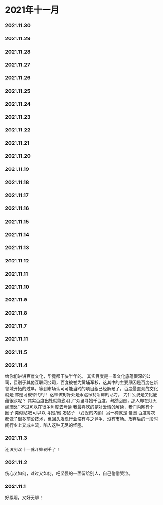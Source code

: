 # 2021年十一月

### 2021.11.30
### 2021.11.29
### 2021.11.28
### 2021.11.27
### 2021.11.26
### 2021.11.25
### 2021.11.24
### 2021.11.23
### 2021.11.22
### 2021.11.21
### 2021.11.20
### 2021.11.19
### 2021.11.18
### 2021.11.17
### 2021.11.16
### 2021.11.15
### 2021.11.14
### 2021.11.13
### 2021.11.12
### 2021.11.11
### 2021.11.10
### 2021.11.9
### 2021.11.8
### 2021.11.7
### 2021.11.11
### 2021.11.5
### 2021.11.4
给你们讲讲百度文化，毕竟都干快半年的。
其实百度是一家文化底蕴很深的公司，区别于其他互联网公司，百度被誉为黄埔军校，这其中的主要原因是百度在新领域开拓的过早，等到市场认可可能当时的项目组已经解散了，百度最直观的文化就是 你是可被替代的！ 这样做的好处是永远保持新鲜的活力。
为什么说是文化底蕴很深呢？ 其实百度出处就能说明了“众里寻她千百度，蓦然回首，那人却在灯火阑珊处” 不过可以在很多角度去解读 我最喜欢的是对爱情的解读，我们内网有个圈子 类似贴吧 可以以 寻她/他 发帖子 （妥妥的内销）另一种就是 怪圈 百度每次都做了很多前沿技术，但回头发现行业没有与之竞争、没有市场。放弃后的一段时间行业上又成主流，陷入这种无尽的怪圈。
### 2021.11.3
还没到双十一就开始剁手了！
### 2021.11.2
伤心又如何，难过又如何，吧坚强的一面留给别人，自己偷偷哭泣。
### 2021.11.1
好累啊，又好无聊！
